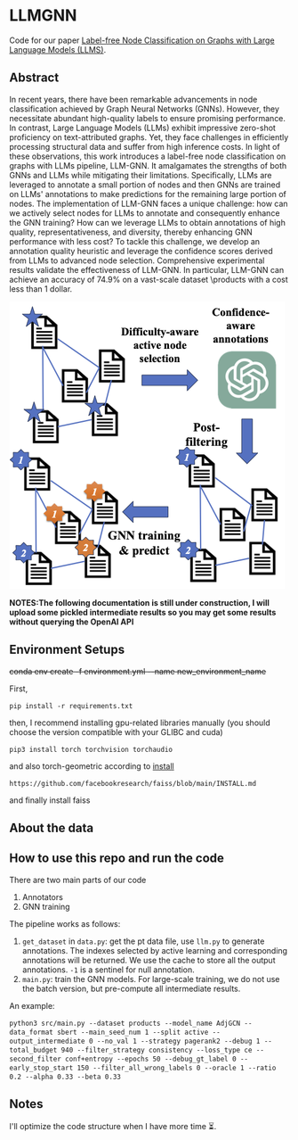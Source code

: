 # LLMGNN

Code for our paper [Label-free Node Classification on Graphs with Large Language Models (LLMS)](https://arxiv.org/abs/2310.04668). 

## Abstract
In recent years, there have been remarkable advancements in node classification achieved by Graph Neural Networks (GNNs). However, they necessitate abundant high-quality labels to ensure promising performance. In contrast, Large Language Models (LLMs) exhibit impressive zero-shot proficiency on text-attributed graphs. Yet, they face challenges in efficiently processing structural data and suffer from high inference costs. In light of these observations, this work introduces a label-free node classification on graphs with LLMs pipeline, LLM-GNN. It amalgamates the strengths of both GNNs and LLMs while mitigating their limitations. Specifically, LLMs are leveraged to annotate a small portion of nodes and then GNNs are trained on LLMs' annotations to make predictions for the remaining large portion of nodes. The implementation of LLM-GNN faces a unique challenge: how can we actively select nodes for LLMs to annotate and consequently enhance the GNN training? How can we leverage LLMs to obtain annotations of high quality, representativeness, and diversity, thereby enhancing GNN performance with less cost? To tackle this challenge, we develop an annotation quality heuristic and leverage the confidence scores derived from LLMs to advanced node selection. Comprehensive experimental results validate the effectiveness of LLM-GNN. In particular, LLM-GNN can achieve an accuracy of 74.9% on a vast-scale dataset \products with a cost less than 1 dollar.

![Pipeline demo](./imgs/pipeline.png)


**NOTES:The following documentation is still under construction, I will upload some pickled intermediate results so you may get some results without querying the OpenAI API**

## Environment Setups

~~conda env create -f environment.yml --name new_environment_name~~

First,
```
pip install -r requirements.txt
```
then, I recommend installing gpu-related libraries manually (you should choose the version compatible with your GLIBC and cuda)
```
pip3 install torch torchvision torchaudio
```
and also torch-geometric according to [install](https://pytorch-geometric.readthedocs.io/en/latest/install/installation.html)
```
https://github.com/facebookresearch/faiss/blob/main/INSTALL.md
```
and finally install faiss



## About the data

## How to use this repo and run the code

There are two main parts of our code
1. Annotators
2. GNN training

The pipeline works as follows: 
1. `get_dataset` in `data.py`: get the pt data file, use `llm.py` to generate annotations. The indexes selected by active learning and corresponding annotations will be returned. We use the cache to store all the output annotations. `-1` is a sentinel for null annotation. 
2. `main.py`: train the GNN models. For large-scale training, we do not use the batch version, but pre-compute all intermediate results. 

An example: 
```
python3 src/main.py --dataset products --model_name AdjGCN --data_format sbert --main_seed_num 1 --split active --output_intermediate 0 --no_val 1 --strategy pagerank2 --debug 1 --total_budget 940 --filter_strategy consistency --loss_type ce --second_filter conf+entropy --epochs 50 --debug_gt_label 0 --early_stop_start 150 --filter_all_wrong_labels 0 --oracle 1 --ratio 0.2 --alpha 0.33 --beta 0.33
```



## Notes
I'll optimize the code structure when I have more time ⏳.

